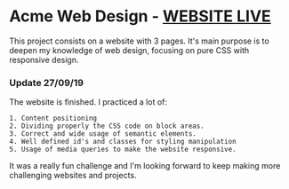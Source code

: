 # Acme Web Design - [WEBSITE LIVE](https://juansie96.github.io/acme-web-design/)

  This project consists on a website with 3 pages. It's main purpose is to deepen my knowledge of web design, focusing on pure CSS with responsive design.
  
  
  ### Update 27/09/19
  
  The website is finished. I practiced a lot of:
  
    1. Content positioning
    2. Dividing properly the CSS code on block areas.
    3. Correct and wide usage of semantic elements.
    4. Well defined id's and classes for styling manipulation
    5. Usage of media queries to make the website responsive.
    
  It was a really fun challenge and I'm looking forward to keep making more challenging websites and projects.
